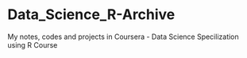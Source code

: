 # Data_Science_R-Archive
 My notes, codes and projects in Coursera - Data Science Specilization using R Course
